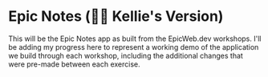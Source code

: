 # Epic Notes (🧝‍♀️ Kellie's Version)

This will be the Epic Notes app as built from the EpicWeb.dev workshops. I'll be adding my progress here to represent a working demo of the application we build through each workshop, including the additional changes that were pre-made between each exercise.
